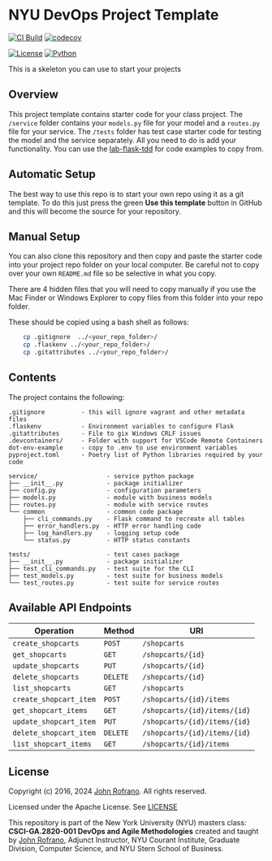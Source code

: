# NYU DevOps Project Template

[![CI Build](https://github.com/CSCI-GA-2820-SP24-003/shopcarts/actions/workflows/ci.yml/badge.svg)](https://github.com/CSCI-GA-2820-SP24-003/shopcarts/actions/workflows/tdd.yml)
[![codecov](https://codecov.io/gh/CSCI-GA-2820-SP24-003/shopcarts/graph/badge.svg?token=MM379ZQE9D)](https://codecov.io/gh/CSCI-GA-2820-SP24-003/shopcarts)

[![License](https://img.shields.io/badge/License-Apache_2.0-blue.svg)](https://opensource.org/licenses/Apache-2.0)
[![Python](https://img.shields.io/badge/Language-Python-blue.svg)](https://python.org/)

This is a skeleton you can use to start your projects

## Overview

This project template contains starter code for your class project. The `/service` folder contains your `models.py` file for your model and a `routes.py` file for your service. The `/tests` folder has test case starter code for testing the model and the service separately. All you need to do is add your functionality. You can use the [lab-flask-tdd](https://github.com/nyu-devops/lab-flask-tdd) for code examples to copy from.

## Automatic Setup

The best way to use this repo is to start your own repo using it as a git template. To do this just press the green **Use this template** button in GitHub and this will become the source for your repository.

## Manual Setup

You can also clone this repository and then copy and paste the starter code into your project repo folder on your local computer. Be careful not to copy over your own `README.md` file so be selective in what you copy.

There are 4 hidden files that you will need to copy manually if you use the Mac Finder or Windows Explorer to copy files from this folder into your repo folder.

These should be copied using a bash shell as follows:

```bash
    cp .gitignore  ../<your_repo_folder>/
    cp .flaskenv ../<your_repo_folder>/
    cp .gitattributes ../<your_repo_folder>/
```

## Contents

The project contains the following:

```text
.gitignore          - this will ignore vagrant and other metadata files
.flaskenv           - Environment variables to configure Flask
.gitattributes      - File to gix Windows CRLF issues
.devcontainers/     - Folder with support for VSCode Remote Containers
dot-env-example     - copy to .env to use environment variables
pyproject.toml      - Poetry list of Python libraries required by your code

service/                   - service python package
├── __init__.py            - package initializer
├── config.py              - configuration parameters
├── models.py              - module with business models
├── routes.py              - module with service routes
└── common                 - common code package
    ├── cli_commands.py    - Flask command to recreate all tables
    ├── error_handlers.py  - HTTP error handling code
    ├── log_handlers.py    - logging setup code
    └── status.py          - HTTP status constants

tests/                     - test cases package
├── __init__.py            - package initializer
├── test_cli_commands.py   - test suite for the CLI
├── test_models.py         - test suite for business models
└── test_routes.py         - test suite for service routes
```

## Available API Endpoints

| Operation | Method | URI |
| ---------|----------|----------|
| ```create_shopcarts``` | ```POST``` | ```/shopcarts``` |
| ```get_shopcarts``` | ```GET``` | ```/shopcarts/{id}``` |
| ```update_shopcarts``` | ```PUT``` | ```/shopcarts/{id}``` |
| ```delete_shopcarts``` | ```DELETE``` | ```/shopcarts/{id}``` |
| ```list_shopcarts``` | ```GET``` | ```/shopcarts``` |
| ```create_shopcart_item``` | ```POST``` | ```/shopcarts/{id}/items``` |
| ```get_shopcart_items``` | ```GET``` | ```/shopcarts/{id}/items/{id}``` |
| ```update_shopcart_item``` | ```PUT``` | ```/shopcarts/{id}/items/{id}``` |
| ```delete_shopcart_item``` | ```DELETE``` | ```/shopcarts/{id}/items/{id}``` |
| ```list_shopcart_items``` | ```GET``` | ```/shopcarts/{id}/items``` |

## License

Copyright (c) 2016, 2024 [John Rofrano](https://www.linkedin.com/in/JohnRofrano/). All rights reserved.

Licensed under the Apache License. See [LICENSE](LICENSE)

This repository is part of the New York University (NYU) masters class: **CSCI-GA.2820-001 DevOps and Agile Methodologies** created and taught by [John Rofrano](https://cs.nyu.edu/~rofrano/), Adjunct Instructor, NYU Courant Institute, Graduate Division, Computer Science, and NYU Stern School of Business.
